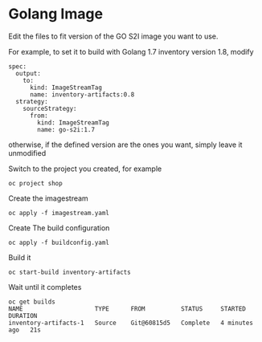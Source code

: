 # Golang Image
Edit the files to fit version of the GO S2I image you want to use.

For example, to set it to build with Golang 1.7 inventory version 1.8, modify 
```
spec:
  output:
    to:
      kind: ImageStreamTag
      name: inventory-artifacts:0.8
  strategy:
    sourceStrategy:
      from:
        kind: ImageStreamTag
        name: go-s2i:1.7
```
otherwise, if the defined version are the ones you want, simply leave it unmodified

Switch to the project you created, for example
```
oc project shop
```
Create the imagestream
```
oc apply -f imagestream.yaml  
```
Create The build configuration
```
oc apply -f buildconfig.yaml 
```
Build it
```
oc start-build inventory-artifacts
```
Wait until it completes
```
oc get builds
NAME                    TYPE      FROM          STATUS     STARTED         DURATION
inventory-artifacts-1   Source    Git@60815d5   Complete   4 minutes ago   21s
```
